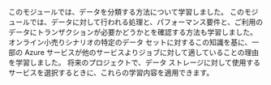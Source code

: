 このモジュールでは、データを分類する方法について学習しました。 このモジュールでは、データに対して行われる処理と、パフォーマンス要件と、ご利用のデータにトランザクションが必要かどうかとを確認する方法も学習しました。 オンライン小売りシナリオの特定のデータ セットに対するこの知識を基に、一部の Azure サービスが他のサービスよりジョブに対して適していることの理由を学習しました。 将来のプロジェクトで、データ ストレージに対して使用するサービスを選択するときに、これらの学習内容を適用できます。